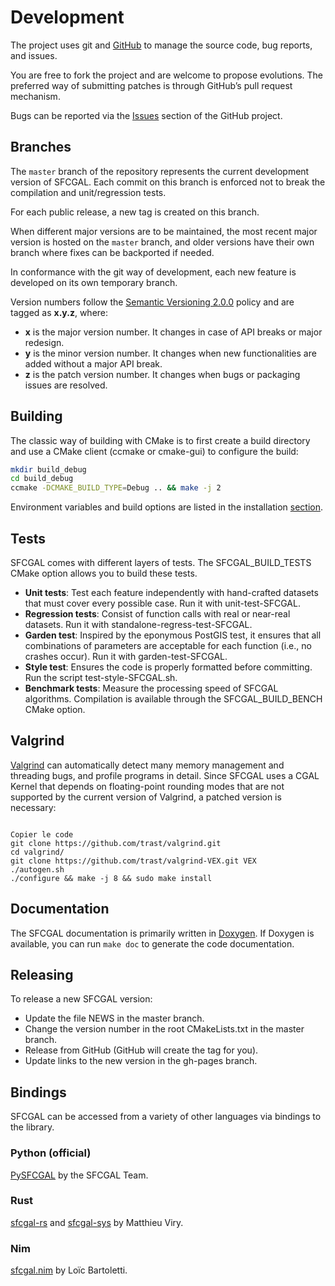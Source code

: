 # Development

The project uses git and [GitHub](https://www.github.com) to manage the source code, bug reports, and issues.

You are free to fork the project and are welcome to propose evolutions. The preferred way of submitting patches is through GitHub’s pull request mechanism.

Bugs can be reported via the [Issues](https://github.com/Oslandia/SFCGAL/issues) section of the GitHub project.

## Branches

The `master` branch of the repository represents the current development version of SFCGAL. Each commit on this branch is enforced not to break the compilation and unit/regression tests.

For each public release, a new tag is created on this branch.

When different major versions are to be maintained, the most recent major version is hosted on the `master` branch, and older versions have their own branch where fixes can be backported if needed.

In conformance with the git way of development, each new feature is developed on its own temporary branch.

Version numbers follow the [Semantic Versioning 2.0.0](http://semver.org) policy and are tagged as **x.y.z**, where:

- **x** is the major version number. It changes in case of API breaks or major redesign.
- **y** is the minor version number. It changes when new functionalities are added without a major API break.
- **z** is the patch version number. It changes when bugs or packaging issues are resolved.

## Building

The classic way of building with CMake is to first create a build directory and use a CMake client (ccmake or cmake-gui) to configure the build:

```bash
mkdir build_debug
cd build_debug
ccmake -DCMAKE_BUILD_TYPE=Debug .. && make -j 2
```

Environment variables and build options are listed in the installation [section](./installation.md).

## Tests

SFCGAL comes with different layers of tests. The SFCGAL_BUILD_TESTS CMake option allows you to build these tests.

- **Unit tests**: Test each feature independently with hand-crafted datasets that must cover every possible case. Run it with unit-test-SFCGAL.
- **Regression tests**: Consist of function calls with real or near-real datasets. Run it with standalone-regress-test-SFCGAL.
- **Garden test**: Inspired by the eponymous PostGIS test, it ensures that all combinations of parameters are acceptable for each function (i.e., no crashes occur). Run it with garden-test-SFCGAL.
- **Style test**: Ensures the code is properly formatted before committing. Run the script test-style-SFCGAL.sh.
- **Benchmark tests**: Measure the processing speed of SFCGAL algorithms. Compilation is available through the SFCGAL_BUILD_BENCH CMake option.

## Valgrind

[Valgrind](https://valgrind.org/) can automatically detect many memory management and threading bugs, and profile programs in detail. Since SFCGAL uses a CGAL Kernel that depends on floating-point rounding modes that are not supported by the current version of Valgrind, a patched version is necessary:

```

Copier le code
git clone https://github.com/trast/valgrind.git
cd valgrind/
git clone https://github.com/trast/valgrind-VEX.git VEX
./autogen.sh
./configure && make -j 8 && sudo make install
```

## Documentation

The SFCGAL documentation is primarily written in [Doxygen](https://www.doxygen.nl/). If Doxygen is available, you can run `make doc` to generate the code documentation.

## Releasing

To release a new SFCGAL version:

- Update the file NEWS in the master branch.
- Change the version number in the root CMakeLists.txt in the master branch.
- Release from GitHub (GitHub will create the tag for you).
- Update links to the new version in the gh-pages branch.

## Bindings

SFCGAL can be accessed from a variety of other languages via bindings to the library.

### Python (official)

[PySFCGAL](https://gitlab.com/sfcgal/pysfcgal) by the SFCGAL Team.

### Rust

[sfcgal-rs](https://github.com/mthh/sfcgal-rs) and [sfcgal-sys](https://github.com/mthh/sfcgal-sys) by Matthieu Viry.

### Nim

[sfcgal.nim](https://gitlab.com/lbartoletti/sfcgal.nim) by Loïc Bartoletti.
